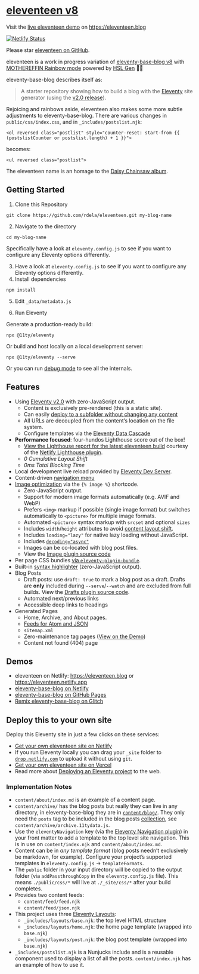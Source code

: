 # [eleventeen v8](https://github.com/rdela/eleventeen)

Visit the [live eleventeen demo](https://eleventeen.blog) on <https://eleventeen.blog>

[![Netlify Status](https://api.netlify.com/api/v1/badges/bd16afdb-d0a5-4de2-aa5c-19529038ed78/deploy-status)](https://app.netlify.com/sites/eleventeen/deploys)

Please star [eleventeen on GitHub](https://github.com/rdela/eleventeen).

 eleventeen is a work in progress variation of [eleventy-base-blog v8](https://github.com/11ty/eleventy-base-blog) with [MOTHEREFFIN Rainbow mode](https://github.com/rdela/eleventeen/pull/1) powered by [HSL Gen](https://github.com/famebot/hsl-gen) 🌈💥 

eleventy-base-blog describes itself as:

> A starter repository showing how to build a blog with the [Eleventy](https://www.11ty.dev/) site generator (using the [v2.0 release](https://www.11ty.dev/blog/eleventy-v2/)).

Rejoicing and rainbows aside, eleventeen also makes some more subtle adjustments to eleventy-base-blog. There are various changes in `public/css/index.css`, and in `_includes/postslist.njk`:
 
```njk
<ol reversed class="postlist" style="counter-reset: start-from {{ (postslistCounter or postslist.length) + 1 }}">
```
 
becomes:
 
```njk
<ul reversed class="postlist">
```

The eleventeen name is an homage to the [Daisy Chainsaw album](https://en.wikipedia.org/wiki/Eleventeen_(album)).

## Getting Started

1. Clone this Repository

```
git clone https://github.com/rdela/eleventeen.git my-blog-name
```

2. Navigate to the directory

```
cd my-blog-name
```

Specifically have a look at `eleventy.config.js` to see if you want to configure any Eleventy options differently.

3. Have a look at `eleventy.config.js` to see if you want to configure any Eleventy options differently.
4. Install dependencies

```
npm install
```

5. Edit `_data/metadata.js`

6. Run Eleventy

Generate a production-ready build:

```
npx @11ty/eleventy
```

Or build and host locally on a local development server:

```
npx @11ty/eleventy --serve
```

Or you can run [debug mode](https://www.11ty.dev/docs/debugging/) to see all the internals.

## Features

- Using [Eleventy v2.0](https://www.11ty.dev/blog/eleventy-v2/) with zero-JavaScript output.
	- Content is exclusively pre-rendered (this is a static site).
	- Can easily [deploy to a subfolder without changing any content](https://www.11ty.dev/docs/plugins/html-base/)
	- All URLs are decoupled from the content’s location on the file system.
	- Configure templates via the [Eleventy Data Cascade](https://www.11ty.dev/docs/data-cascade/)
- **Performance focused**: four-hundos Lighthouse score out of the box!
	- [View the Lighthouse report for the latest eleventeen build](https://eleventeen.blog/reports/lighthouse/) courtesy of the [Netlify Lighthouse plugin](https://github.com/netlify/netlify-plugin-lighthouse).
	- _0 Cumulative Layout Shift_
	- _0ms Total Blocking Time_
- Local development live reload provided by [Eleventy Dev Server](https://www.11ty.dev/docs/dev-server/).
- Content-driven [navigation menu](https://www.11ty.dev/docs/plugins/navigation/)
- [Image optimization](https://www.11ty.dev/docs/plugins/image/) via the `{% image %}` shortcode.
	- Zero-JavaScript output.
	- Support for modern image formats automatically (e.g. AVIF and WebP)
	- Prefers `<img>` markup if possible (single image format) but switches automatically to `<picture>` for multiple image formats.
	- Automated `<picture>` syntax markup with `srcset` and optional `sizes`
	- Includes `width`/`height` attributes to avoid [content layout shift](https://web.dev/cls/).
	- Includes `loading="lazy"` for native lazy loading without JavaScript.
	- Includes [`decoding="async"`](https://developer.mozilla.org/en-US/docs/Web/API/HTMLImageElement/decoding)
	- Images can be co-located with blog post files.
	- View the [Image plugin source code](https://github.com/11ty/eleventy-base-blog/blob/main/eleventy.config.images.js)
- Per page CSS bundles [via `eleventy-plugin-bundle`](https://github.com/11ty/eleventy-plugin-bundle).
- Built-in [syntax highlighter](https://www.11ty.dev/docs/plugins/syntaxhighlight/) (zero-JavaScript output).
- Blog Posts
	- Draft posts: use `draft: true` to mark a blog post as a draft. Drafts are **only** included during `--serve`/`--watch` and are excluded from full builds. View the [Drafts plugin source code](https://github.com/rdela/eleventeen/blob/trunk/eleventy.config.drafts.js).
	- Automated next/previous links
	- Accessible deep links to headings
- Generated Pages
	- Home, Archive, and About pages.
	- [Feeds for Atom and JSON](https://www.11ty.dev/docs/plugins/rss/)
	- `sitemap.xml`
	- Zero-maintenance tag pages ([View on the Demo](https://eleventy-base-blog.netlify.app/tags/))
	- Content not found (404) page

## Demos

- eleventeen on Netlify: <https://eleventeen.blog> or <https://eleventeen.netlify.app>
- [eleventy-base-blog on Netlify](https://eleventy-base-blog.netlify.app)
- [eleventy-base-blog on GitHub Pages](https://11ty.github.io/eleventy-base-blog/)
- [Remix eleventy-base-blog on Glitch](https://glitch.com/~11ty-eleventy-base-blog)

## Deploy this to your own site

Deploy this Eleventy site in just a few clicks on these services:

- [Get your own eleventeen site on Netlify](https://app.netlify.com/start/deploy?repository=https://github.com/rdela/eleventeen)
- If you run Eleventy locally you can drag your `_site` folder to [`drop.netlify.com`](https://drop.netlify.com/) to upload it without using `git`.
- [Get your own eleventeen site on Vercel](https://vercel.com/import/project?template=rdela%2Feleventeen)
- Read more about [Deploying an Eleventy project](https://www.11ty.dev/docs/deployment/) to the web.

### Implementation Notes

- `content/about/index.md` is an example of a content page.
- `content/archive/` has the blog posts but really they can live in any directory, in eleventy-base-blog they are in [`content/blog/`](https://github.com/11ty/eleventy-base-blog/tree/main/content/blog). They only need the `posts` tag to be included in the blog posts [collection](https://www.11ty.dev/docs/collections/), see `content/archive/archive.11tydata.js`.
- Use the `eleventyNavigation` key (via the [Eleventy Navigation plugin](https://www.11ty.dev/docs/plugins/navigation/)) in your front matter to add a template to the top level site navigation. This is in use on `content/index.njk` and `content/about/index.md`.
- Content can be in _any template format_ (blog posts needn’t exclusively be markdown, for example). Configure your project’s supported templates in `eleventy.config.js` -> `templateFormats`.
- The `public` folder in your input directory will be copied to the output folder (via `addPassthroughCopy` in the `eleventy.config.js` file). This means `./public/css/*` will live at `./_site/css/*` after your build completes.
- Provides two content feeds:
	- `content/feed/feed.njk`
	- `content/feed/json.njk`
- This project uses three [Eleventy Layouts](https://www.11ty.dev/docs/layouts/):
	- `_includes/layouts/base.njk`: the top level HTML structure
	- `_includes/layouts/home.njk`: the home page template (wrapped into `base.njk`)
	- `_includes/layouts/post.njk`: the blog post template (wrapped into `base.njk`)
- `_includes/postslist.njk` is a Nunjucks include and is a reusable component used to display a list of all the posts. `content/index.njk` has an example of how to use it.
